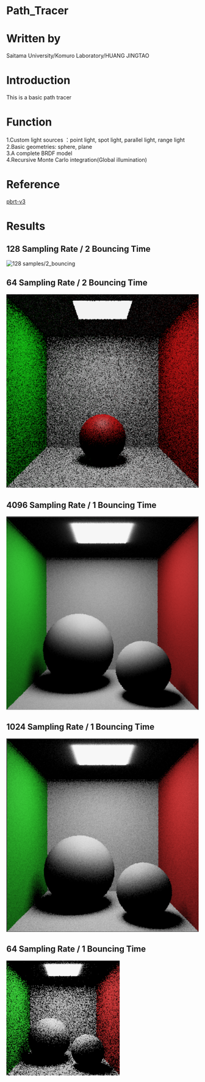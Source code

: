 # Path_Tracer
# Written by
Saitama University/Komuro Laboratory/HUANG JINGTAO   
# Introduction   
This is a basic path tracer
# Function
1.Custom light sources ：point light, spot light, parallel light, range light  
2.Basic geometries: sphere, plane  
3.A complete BRDF model  
4.Recursive Monte Carlo integration(Global illumination)  
# Reference
[pbrt-v3](https://www.amazon.com/Physically-Based-Rendering-Theory-Implementation/dp/0128006455)
# Results
## 128 Sampling Rate / 2 Bouncing Time
![128 samples/2_bouncing](https://github.com/Huang2077/Path_Tracing_HJT_V1.0/blob/master/PathTracing_128Sample_2Bounce.PNG)   
## 64 Sampling Rate / 2 Bouncing Time
![64 samples/2_bouncing](https://github.com/Huang2077/Path_Tracer/blob/master/PathTracing_64Sample_2Bounce.PNG)   
## 4096 Sampling Rate / 1 Bouncing Time
![4096 samples/1_bouncing](https://github.com/Huang2077/Path_Tracer/blob/master/PathTracing_4096Sample_1Bounce.PNG)   
## 1024 Sampling Rate / 1 Bouncing Time
![1024 samples/1_bouncing](https://github.com/Huang2077/Path_Tracer/blob/master/PathTracing_1024Sample_1Bounce.PNG)   
## 64 Sampling Rate / 1 Bouncing Time
![64 samples/1_bouncing](https://github.com/Huang2077/Path_Tracer/blob/master/PathTracing_64Sample_1Bounce.PNG)   
